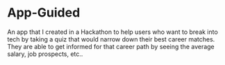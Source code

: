 # App-Guided
An app that I created in a Hackathon to help users who want to break into tech by taking a quiz that would narrow down their best career matches. They are able to get informed for that career path by seeing the average salary, job prospects, etc..
